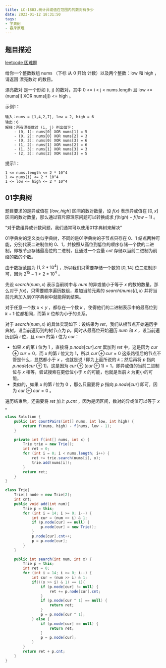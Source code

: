 ```yaml
---
title: LC-1803.统计异或值在范围内的数对有多少
date: 2023-01-12 18:31:50
tags:
- 字典树
- 容斥原理
---
```


## 题目描述
[leetcode 困难题](https://leetcode.cn/problems/count-pairs-with-xor-in-a-range/)

给你一个整数数组 nums （下标 从 0 开始 计数）以及两个整数：low 和 high ，请返回 漂亮数对 的数目。

漂亮数对 是一个形如 (i, j) 的数对，其中 0 <= i < j < nums.length 且 low <= (nums[i] XOR nums[j]) <= high 。


示例1：
```
输入：nums = [1,4,2,7], low = 2, high = 6
输出：6
解释：所有漂亮数对 (i, j) 列出如下：
    - (0, 1): nums[0] XOR nums[1] = 5 
    - (0, 2): nums[0] XOR nums[2] = 3
    - (0, 3): nums[0] XOR nums[3] = 6
    - (1, 2): nums[1] XOR nums[2] = 6
    - (1, 3): nums[1] XOR nums[3] = 3
    - (2, 3): nums[2] XOR nums[3] = 5
```

提示1：
```
1 <= nums.length <= 2 * 10^4
1 <= nums[i] <= 2 * 10^4
1 <= low <= high <= 2 * 10^4
```

## 01字典树
题目要求的是异或值在 $[low, high]$ 区间的数对数量，设 $f(x)$ 表示异或值在 $[0, x]$ 区间的数对数量，那么通过容斥原理原问题可以转换成求 $f(high) - f(low - 1)$ 。

“对于数组异或计数问题，我们通常可以使用01字典树来解决”

01字典树的定义类似字典树，不同的是01字典树的子节点只存在 $0$、$1$ 结点两种可能，分别代表二进制位的 $0$、$1$，并按照从高位到低位的顺序存储一个数的二进制，即根节点存储最高位的二进制，且通过一个变量 $cnt$ 存储以当前二进制为前缀的数的个数。

由于数据范围为 $[1, 2 * 10^4]$ ，所以我们只需要存储一个数的 $[0, 14]$ 位二进制即可，因为 $2^{15} - 1 > 2*10^4$ 。

先设 $search(num, x)$ 表示当前树中与 $num$ 的异或值小于等于 $x$ 的数的数量。那么对于 $f(x)$，只需要顺序遍历数组，累加当前元素的 $search(nums[i], x)$ 并将当前元素加入到01字典树中就能得到结果。

对于任意一个数 $x < y$ ，都存在一个数 $k$ ，使得他们的二进制表示中的最高位到 $k + 1$ 位都相同，而第 $k$ 位却为小于的关系。

对于 $search(num, x)$ 的具体实现如下：设结果为 $ret$，我们从根节点开始遍历字典树，设当前遍历到的树节点为 $p$，同时从最高位开始遍历 $num$ 和 $x$ ，设当前遍历到第 $i$ 位，且 $num$ 的第 $i$ 位为 $cur$：
- 如果 $x$ 的第 $i$ 位为 $1$ ，直接将 $p.node[cur].cnt$ 累加到 $ret$ 中，这是因为 $cur \oplus cur = 0$，而 $x$ 的第 $i$ 位又为 $1$，所以 $cur \oplus cur = 0$ 这条路径后的节点不管是什么，显然都小于 $x$ ，也就是说 $i$ 即为上面所说的 $k$；然后再将 $p$ 指向 $p.node[cur \oplus 1]$，这是因为 $cur \oplus (cur \oplus 1) = 1$，即异或值的当前二进制位与 $x$ 相等，尝试搜索在更低位小于 $x$ 的可能，也就是当前 $k$ 为更小的可能。 
- 类似的，如果 $x$ 的第 $i$ 位为 $0$ ，那么只需要将 $p$ 指向 $p.node[cur]$ 即可，因为 $cur \oplus cur = 0$ 。

遍历结束后，还需要将 $ret$ 加上 $p.cnt$ ，因为是闭区间，数对的异或值可以等于 $x$ 。
  
```Java
class Solution {
    public int countPairs(int[] nums, int low, int high) {
        return f(nums, high) - f(nums, low - 1);
    }

    private int f(int[] nums, int x) {
        Trie trie = new Trie();
        int ret = 0;
        for (int i = 0; i < nums.length; i++) {
            ret += trie.search(nums[i], x);
            trie.add(nums[i]);
        }
        return ret;
    }
}

class Trie{
    Trie[] node = new Trie[2];
    int cnt;
    public void add(int num){
        Trie p = this;
        for (int i = 14; i >= 0; i--) {
            int cur = (num >> i) & 1;
            if (p.node[cur] == null) {
                p.node[cur] = new Trie();
            }
            p.node[cur].cnt++;
            p = p.node[cur];
        }
    }

    public int search(int num, int x) {
        Trie p = this;
        int ret = 0;
        for (int i = 14; i >= 0; i--) {
            int cur = (num >> i) & 1;
            if(((x >> i) & 1) == 1){
                if (p.node[cur] != null) {
                    ret += p.node[cur].cnt;
                }
                if (p.node[cur ^ 1] == null) {
                    return ret;
                }
                p = p.node[cur ^ 1];
            } else {
                if (p.node[cur] == null) {
                    return ret;
                }
                p = p.node[cur];
            }
        }
        return ret + p.cnt;
    }
}
```